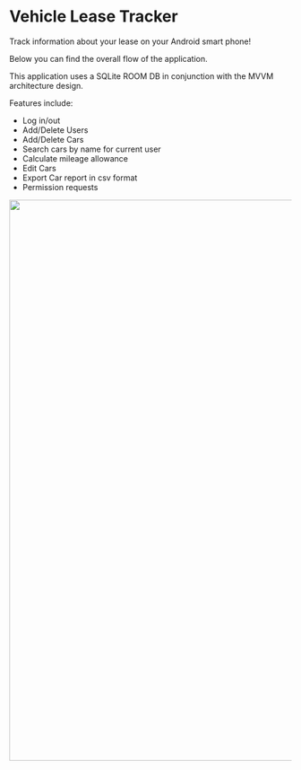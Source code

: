 # Vehicle Lease Tracker
Track information about your lease on your Android smart phone!

Below you can find the overall flow of the application. 

This application uses a SQLite ROOM DB in conjunction with the MVVM architecture design. 

Features include:
- Log in/out
- Add/Delete Users
- Add/Delete Cars
- Search cars by name for current user
- Calculate mileage allowance
- Edit Cars
- Export Car report in csv format
- Permission requests

<img src="images/appFlow.png" width="1000">
